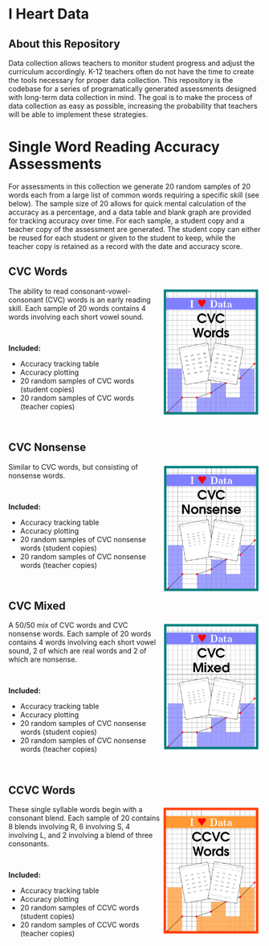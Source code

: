 # I Heart Data

## About this Repository

Data collection allows teachers to monitor student progress and adjust the
curriculum accordingly. K-12 teachers often do not have the time to create the
tools necessary for proper data collection. This repository is the codebase for
a series of programatically generated assessments designed with long-term data
collection in mind. The goal is to make the process of data collection as easy
as possible, increasing the probability that teachers will be able to implement
these strategies. 

# Single Word Reading Accuracy Assessments

For assessments in this collection we generate 20 random samples of 20 words
each from a large list of common words requiring a specific skill (see below).
The sample size of 20 allows for quick mental calculation of the accuracy as a
percentage, and a data table and blank graph are provided for tracking accuracy
over time. For each sample, a student copy and a teacher copy of the assessment
are generated. The student copy can either be reused for each student or given
to the student to keep, while the teacher copy is retained as a record with the
date and accuracy score.


## CVC Words

<img src="./Images/coverCVC.png" alt="CVC" width="200" align="right">
The ability to read consonant-vowel-consonant (CVC) words is an early reading
skill. Each sample of 20 words contains 4 words involving each short vowel
sound.

&nbsp;

**Included:**
* Accuracy tracking table
* Accuracy plotting
* 20 random samples of CVC words (student copies)
* 20 random samples of CVC words (teacher copies)

&nbsp;

## CVC Nonsense

<img src="./Images/coverCVCn.png" alt="CVC" width="200" align="right">
Similar to CVC words, but consisting of nonsense words. 

&nbsp;

**Included:**
* Accuracy tracking table
* Accuracy plotting
* 20 random samples of CVC nonsense words (student copies)
* 20 random samples of CVC nonsense words (teacher copies)

&nbsp;

## CVC Mixed

<img src="./Images/coverCVCm.png" alt="CVC" width="200" align="right"> 
A 50/50 mix of CVC words and CVC nonsense words. Each sample of 20 words
contains 4 words involving each short vowel sound, 2 of which are real words
and 2 of which are nonsense.

&nbsp;

**Included:**
* Accuracy tracking table
* Accuracy plotting
* 20 random samples of CVC nonsense words (student copies)
* 20 random samples of CVC nonsense words (teacher copies)

&nbsp;

## CCVC Words

<img src="./Images/coverCCVC.png" alt="CCVC" width="200" align="right">
These single syllable words begin with a consonant blend. Each sample of 20
contains 8 blends involving R, 6 involving S, 4 involving L, and 2 involving a
blend of three consonants.

&nbsp;

**Included:**
* Accuracy tracking table
* Accuracy plotting
* 20 random samples of CCVC words (student copies)
* 20 random samples of CCVC words (teacher copies)

&nbsp;
